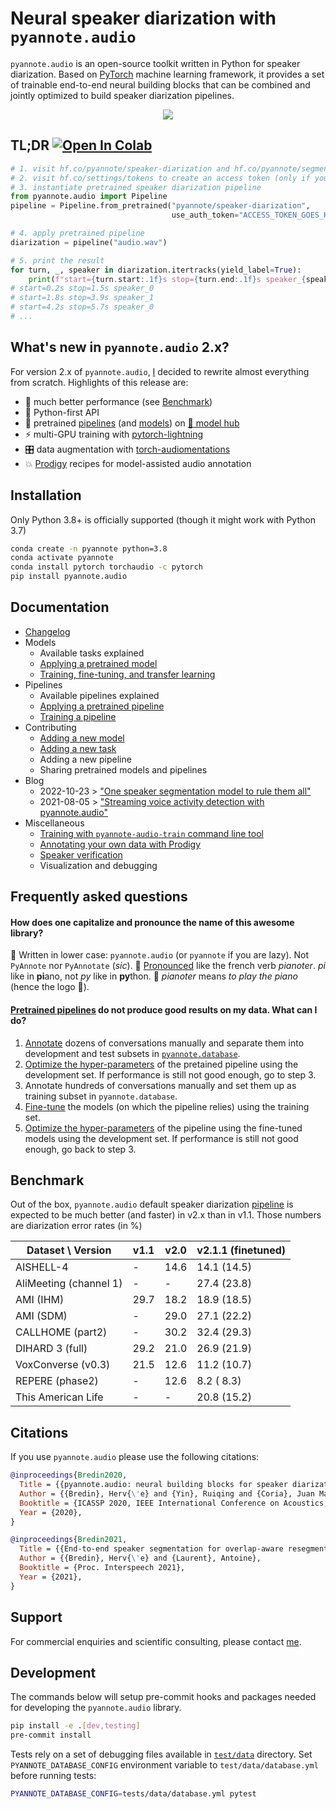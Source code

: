 # Neural speaker diarization with `pyannote.audio`

`pyannote.audio` is an open-source toolkit written in Python for speaker diarization. Based on [PyTorch](pytorch.org) machine learning framework, it provides a set of trainable end-to-end neural building blocks that can be combined and jointly optimized to build speaker diarization pipelines.

<p align="center">
 <a href="https://www.youtube.com/watch?v=37R_R82lfwA"><img src="https://img.youtube.com/vi/37R_R82lfwA/0.jpg"></a>
</p>


## TL;DR [![Open In Colab](https://colab.research.google.com/assets/colab-badge.svg)](https://colab.research.google.com/github/pyannote/pyannote-audio/blob/develop/tutorials/intro.ipynb)


```python
# 1. visit hf.co/pyannote/speaker-diarization and hf.co/pyannote/segmentation and accept user conditions (only if requested)
# 2. visit hf.co/settings/tokens to create an access token (only if you had to go through 1.)
# 3. instantiate pretrained speaker diarization pipeline
from pyannote.audio import Pipeline
pipeline = Pipeline.from_pretrained("pyannote/speaker-diarization",
                                    use_auth_token="ACCESS_TOKEN_GOES_HERE")

# 4. apply pretrained pipeline
diarization = pipeline("audio.wav")

# 5. print the result
for turn, _, speaker in diarization.itertracks(yield_label=True):
    print(f"start={turn.start:.1f}s stop={turn.end:.1f}s speaker_{speaker}")
# start=0.2s stop=1.5s speaker_0
# start=1.8s stop=3.9s speaker_1
# start=4.2s stop=5.7s speaker_0
# ...
```

## What's new in `pyannote.audio` 2.x?

For version 2.x of `pyannote.audio`, [I](https://herve.niderb.fr) decided to rewrite almost everything from scratch.
Highlights of this release are:

- :exploding_head: much better performance (see [Benchmark](#benchmark))
- :snake: Python-first API
- :hugs: pretrained [pipelines](https://hf.co/models?other=pyannote-audio-pipeline) (and [models](https://hf.co/models?other=pyannote-audio-model)) on [:hugs: model hub](https://huggingface.co/pyannote)
- :zap: multi-GPU training with [pytorch-lightning](https://pytorchlightning.ai/)
- :control_knobs: data augmentation with [torch-audiomentations](https://github.com/asteroid-team/torch-audiomentations)
- :boom: [Prodigy](https://prodi.gy/) recipes for model-assisted audio annotation

## Installation

Only Python 3.8+ is officially supported (though it might work with Python 3.7)

```bash
conda create -n pyannote python=3.8
conda activate pyannote
conda install pytorch torchaudio -c pytorch
pip install pyannote.audio
```

## Documentation

- [Changelog](CHANGELOG.md)
- Models
    - Available tasks explained
    - [Applying a pretrained model](tutorials/applying_a_model.ipynb)
    - [Training, fine-tuning, and transfer learning](tutorials/training_a_model.ipynb)
- Pipelines
    - Available pipelines explained
    - [Applying a pretrained pipeline](tutorials/applying_a_pipeline.ipynb)
    - [Training a pipeline](tutorials/voice_activity_detection.ipynb)
- Contributing
    - [Adding a new model](tutorials/add_your_own_model.ipynb)
    - [Adding a new task](tutorials/add_your_own_task.ipynb)
    - Adding a new pipeline
    - Sharing pretrained models and pipelines
- Blog
    - 2022-10-23 > ["One speaker segmentation model to rule them all"](https://herve.niderb.fr/fastpages/2022/10/23/One-speaker-segmentation-model-to-rule-them-all)
    - 2021-08-05 > ["Streaming voice activity detection with pyannote.audio"](https://herve.niderb.fr/fastpages/2021/08/05/Streaming-voice-activity-detection-with-pyannote.html)
- Miscellaneous
    - [Training with `pyannote-audio-train` command line tool](tutorials/training_with_cli.md)
    - [Annotating your own data with Prodigy](tutorials/prodigy.md)
    - [Speaker verification](tutorials/speaker_verification.ipynb)
    - Visualization and debugging

## Frequently asked questions

#### How does one capitalize and pronounce the name of this awesome library?

📝 Written in lower case: `pyannote.audio` (or `pyannote` if you are lazy).  Not `PyAnnote` nor `PyAnnotate` (*sic*).
📢 [Pronounced](https://www.howtopronounce.com/french/pianote) like the french verb *pianoter*.  *pi* like in **pi**ano, not *py* like in **py**thon.
🎹 *pianoter* means *to play the piano* (hence the logo 🤯).

#### **[Pretrained pipelines](https://huggingface.co/models?other=pyannote-audio-pipeline) do not produce good results on my data. What can I do?**

1. [Annotate](https://github.com/pyannote/pyannote-audio/blob/develop/tutorials/prodigy.md) dozens of conversations manually and separate them into development and test subsets in [`pyannote.database`](https://github.com/pyannote/pyannote-database#speaker-diarization).
2. [Optimize the hyper-parameters](https://github.com/pyannote/pyannote-audio/blob/develop/tutorials/voice_activity_detection.ipynb) of the pretained pipeline using the development set. If performance is still not good enough, go to step 3.
3. Annotate hundreds of conversations manually and set them up as training subset in `pyannote.database`.
4. [Fine-tune](https://github.com/pyannote/pyannote-audio/blob/develop/tutorials/training_a_model.ipynb) the models (on which the pipeline relies) using the training set.
5. [Optimize the hyper-parameters](https://github.com/pyannote/pyannote-audio/blob/develop/tutorials/voice_activity_detection.ipynb) of the pipeline using the fine-tuned models using the development set. If performance is still not good enough, go back to step 3.


## Benchmark

Out of the box, `pyannote.audio` default speaker diarization [pipeline](https://hf.co/pyannote/speaker-diarization) is expected to be much better (and faster) in v2.x than in v1.1. Those numbers are diarization error rates (in %)

| Dataset \ Version      | v1.1 | v2.0 | v2.1.1 (finetuned) |
| ---------------------- | ---- | ---- | ------------------ |
| AISHELL-4              | -    | 14.6 | 14.1 (14.5)        |
| AliMeeting (channel 1) | -    | -    | 27.4 (23.8)        |
| AMI (IHM)              | 29.7 | 18.2 | 18.9 (18.5)        |
| AMI (SDM)              | -    | 29.0 | 27.1 (22.2)        |
| CALLHOME (part2)       | -    | 30.2 | 32.4 (29.3)        |
| DIHARD 3 (full)        | 29.2 | 21.0 | 26.9 (21.9)        |
| VoxConverse (v0.3)     | 21.5 | 12.6 | 11.2 (10.7)        |
| REPERE (phase2)        | -    | 12.6 | 8.2 ( 8.3)         |
| This American Life     | -    | -    | 20.8 (15.2)        |

## Citations

If you use `pyannote.audio` please use the following citations:

```bibtex
@inproceedings{Bredin2020,
  Title = {{pyannote.audio: neural building blocks for speaker diarization}},
  Author = {{Bredin}, Herv{\'e} and {Yin}, Ruiqing and {Coria}, Juan Manuel and {Gelly}, Gregory and {Korshunov}, Pavel and {Lavechin}, Marvin and {Fustes}, Diego and {Titeux}, Hadrien and {Bouaziz}, Wassim and {Gill}, Marie-Philippe},
  Booktitle = {ICASSP 2020, IEEE International Conference on Acoustics, Speech, and Signal Processing},
  Year = {2020},
}
```

```bibtex
@inproceedings{Bredin2021,
  Title = {{End-to-end speaker segmentation for overlap-aware resegmentation}},
  Author = {{Bredin}, Herv{\'e} and {Laurent}, Antoine},
  Booktitle = {Proc. Interspeech 2021},
  Year = {2021},
}
```

## Support

For commercial enquiries and scientific consulting, please contact [me](mailto:herve@niderb.fr).

## Development

The commands below will setup pre-commit hooks and packages needed for developing the `pyannote.audio` library.

```bash
pip install -e .[dev,testing]
pre-commit install
```

Tests rely on a set of debugging files available in [`test/data`](test/data) directory.
Set `PYANNOTE_DATABASE_CONFIG` environment variable to `test/data/database.yml` before running tests:

```bash
PYANNOTE_DATABASE_CONFIG=tests/data/database.yml pytest
```
